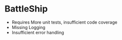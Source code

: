 # BattleShip


- Requires More unit tests, insufficient code coverage
- Missing Logging 
- Insufficient error handling


